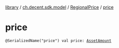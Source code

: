 [library](../../index.md) / [ch.decent.sdk.model](../index.md) / [RegionalPrice](index.md) / [price](./price.md)

# price

`@SerializedName("price") val price: `[`AssetAmount`](../-asset-amount/index.md)